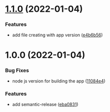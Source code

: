 # [1.1.0](https://github.com/VladDrobovich-GBI/github/compare/v1.0.0...v1.1.0) (2022-01-04)


### Features

* add file creating with app version ([e4b6b56](https://github.com/VladDrobovich-GBI/github/commit/e4b6b564ccb4b2239507a8cdb36b6550e480aac6))

# 1.0.0 (2022-01-04)


### Bug Fixes

* node js version for building the app ([11084e4](https://github.com/VladDrobovich-GBI/github/commit/11084e4c0a731d596a54459b196bd66ce2761350))


### Features

* add semantic-release ([eba0831](https://github.com/VladDrobovich-GBI/github/commit/eba08317c4fefabf5062755cf9a0f76d79f20a18))
